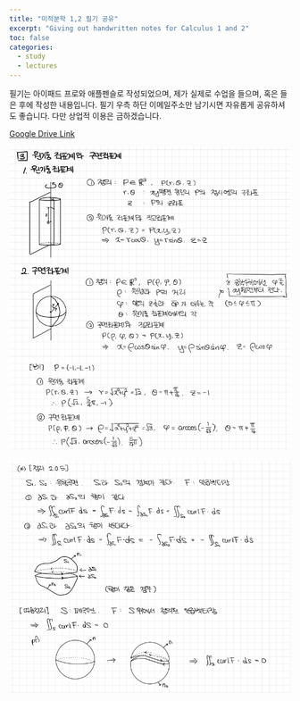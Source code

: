 ```yaml
---
title: "미적분학 1,2 필기 공유"
excerpt: "Giving out handwritten notes for Calculus 1 and 2"
toc: false
categories:
  - study
  - lectures
---
```


필기는 아이패드 프로와 애플펜슬로 작성되었으며, 제가 실제로 수업을 들으며, 혹은 들은 후에 작성한 내용입니다. 필기 우측 하단 이메일주소만 남기시면 자유롭게 공유하셔도 좋습니다. 다만 상업적 이용은 금하겠습니다.

[Google Drive Link](https://drive.google.com/open?id=1fJDoA_5gIAPB1BeIXKLVpGXyFZlNS0BA)

![example page 1](/assets/images/posts/2018-04-01-Calculus1.png)

![example page 2](/assets/images/posts/2018-04-01-Calculus2.png)
